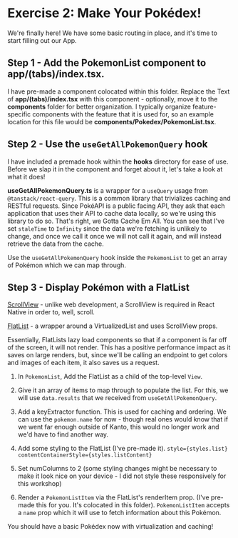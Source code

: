 # Exercise 2: Make Your Pokédex!

We're finally here! We have some basic routing in place, and it's time to start filling out our App.

## Step 1 - Add the PokemonList component to **app/(tabs)/index.tsx**.

I have pre-made a <PokemonList /> component colocated within this folder. Replace the Text of **app/(tabs)/index.tsx** with this component - optionally, move it to the **components** folder for better organization. I typically organize feature-specific components with the feature that it is used for, so an example location for this file would be **components/Pokedex/PokemonList.tsx**.

## Step 2 - Use the `useGetAllPokemonQuery` hook

I have included a premade hook within the **hooks** directory for ease of use. Before we slap it in the component and forget about it, let's take a look at what it does!

**useGetAllPokemonQuery.ts** is a wrapper for a `useQuery` usage from `@tanstack/react-query`. This is a common library that trivializes caching and RESTful requests. Since PokéAPI is a public facing API, they ask that each application that uses their API to cache data locally, so we're using this library to do so. That's right, we Gotta Cache Em All. You can see that I've set `staleTime` to `Infinity` since the data we're fetching is unlikely to change, and once we call it once we will not call it again, and will instead retrieve the data from the cache.

Use the `useGetAllPokemonQuery` hook inside the `PokemonList` to get an array of Pokémon which we can map through.

## Step 3 - Display Pokémon with a FlatList

[ScrollView](https://reactnative.dev/docs/scrollview) - unlike web development, a ScrollView is required in React Native in order to, well, scroll.

[FlatList](https://reactnative.dev/docs/flatlist) - a wrapper around a VirtualizedList and uses ScrollView props.

Essentially, FlatLists lazy load components so that if a component is far off of the screen, it will not render. This has a positive performance impact as it saves on large renders, but, since we'll be calling an endpoint to get colors and images of each item, it also saves us a request.

1. In `PokemonList`, Add the FlatList as a child of the top-level `View`.

2. Give it an array of items to map through to populate the list. For this, we will use `data.results` that we received from `useGetAllPokemonQuery`.

3. Add a keyExtractor function. This is used for caching and ordering. We can use the `pokemon.name` for now - though real ones would know that if we went far enough outside of Kanto, this would no longer work and we'd have to find another way.

4. Add some styling to the FlatList (I've pre-made it). `style={styles.list}` `contentContainerStyle={styles.listContent}`

5. Set numColumns to 2 (some styling changes might be necessary to make it look nice on your device - I did not style these responsively for this workshop)

6. Render a `PokemonListItem` via the FlatList's renderItem prop. (I've pre-made this for you. It's colocated in this folder). `PokemonListItem` accepts a `name` prop which it will use to fetch information about this Pokémon.

You should have a basic Pokédex now with virtualization and caching!
